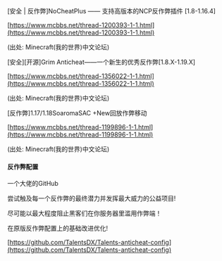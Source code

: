\[安全 \| 反作弊\]NoCheatPlus —— 支持高版本的NCP反作弊插件 \[1.8-1.16.4\]

[https://www.mcbbs.net/thread-1200393-1-1.html](https://www.mcbbs.net/thread-1200393-1-1.html)

\(出处: Minecraft\(我的世界\)中文论坛\)

\[安全\]\[开源\]Grim Anticheat——一个新生的优秀反作弊\[1.8.X-1.19.X\]

[https://www.mcbbs.net/thread-1356022-1-1.html](https://www.mcbbs.net/thread-1356022-1-1.html)

\(出处: Minecraft\(我的世界\)中文论坛\)

\[反作弊\]1.17/1.18SoaromaSAC +New回放作弊移动

[https://www.mcbbs.net/thread-1199896-1-1.html](https://www.mcbbs.net/thread-1199896-1-1.html)

\(出处: Minecraft\(我的世界\)中文论坛\)





#### 反作弊配置

一个大佬的GitHub

尝试触及每一个反作弊的最终潜力并发挥最大威力的公益项目!

尽可能以最大程度阻止黑客们在你服务器里滥用作弊端！

在原版反作弊配置上的基础改进优化!

[https://github.com/TalentsDX/Talents-anticheat-config](https://github.com/TalentsDX/Talents-anticheat-config)

